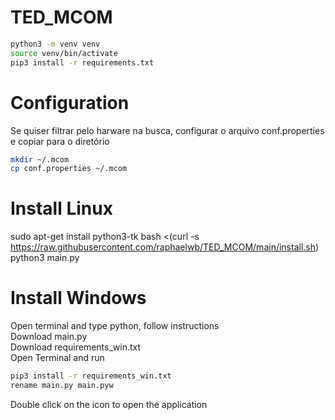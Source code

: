 # TED_MCOM
```bash
python3 -m venv venv
source venv/bin/activate
pip3 install -r requirements.txt
```
# Configuration
Se quiser filtrar pelo harware na busca, configurar o arquivo conf.properties e copiar para o diretório   
```bash
mkdir ~/.mcom
cp conf.properties ~/.mcom
```

# Install Linux
sudo apt-get install python3-tk
bash <(curl -s https://raw.githubusercontent.com/raphaelwb/TED_MCOM/main/install.sh)   
python3 main.py

# Install Windows
Open terminal and type python, follow instructions   
Download main.py   
Download requirements_win.txt   
Open Terminal and run    
```bash
pip3 install -r requirements_win.txt   
rename main.py main.pyw
```
Double click on the icon to open the application